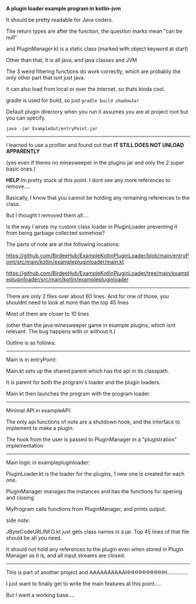 **A plugin loader example program in kotlin-jvm**

It should be pretty readable for Java coders. 

The return types are after the function, the question marks mean "can be null"

and PluginManager.kt is a static class (marked with object keyword at start)

Other than that, it is all java, and java classes and JVM

The 3 weird filtering functions do work correctly, which are probably the only other part that isnt just java.

it can also load from local or over the internet. so thats kinda cool.

gradle is used for build, so just ```gradle build shadowJar```

Default plugin directory when you run it assumes you are at project root but you can specify.

```java -jar ExampleOut/entryPoint.jar```

----------------------------------------------------------------------------------------------

I learned to use a profiler and found out that **IT STILL DOES NOT UNLOAD APPARENTLY** 

(yes even if theres no minesweeper in the plugins jar and only the 2 super basic ones.)

**HELP** Im pretty stuck at this point. I dont see any more references to remove....

Basically, I know that you cannot be holding any remaining references to the class.

But I thought I removed them all....

Is the way I wrote my custom class loader in PluginLoader preventing it from being garbage collected somehow?

The parts of note are at the following locations:

https://github.com/BirdeeHub/ExampleKotlinPluginLoader/blob/main/entryPoint/src/main/kotlin/examplepluginloader/main.kt

https://github.com/BirdeeHub/ExampleKotlinPluginLoader/tree/main/examplepluginloader/src/main/kotlin/examplepluginloader

-------------------------------------------------------------------------------------

There are only 2 files over about 60 lines. And for one of those, you shouldnt need to look at more than the top 45 lines

Most of them are closer to 10 lines

(other than the java minesweeper game in example plugins, which isnt relevant. The bug happens with or without it.) 

Outline is as follows:

------

Main is in entryPoint:

Main.kt sets up the shared parent which has the api in its classpath. 

It is parent for both the program's loader and the plugin loaders. 

Main.kt then launches the program with the program loader.

-------

Minimal API in exampleAPI:

The only api functions of note are a shutdown hook, and the interface to implement to make a plugin. 

The hook from the user is passed to PluginManager in a "plugistration" implementation

--------

Main logic in examplepluginloader:

PluginLoader.kt is the loader for the plugins, 1 new one is created for each one.

PluginManager manages the instances and has the functions for opening and closing

MyProgram calls functions from PluginManager, and prints output.

side note:

JByteCodeURLINFO.kt just gets class names in a jar. Top 45 lines of that file should be all you need.

It should not hold any references to the plugin even when stored in Plugin Manager as it is, and all input streams are closed. 

--------------------------------------------------------------------------------------------------

This is part of another project and AAAAAAAAAAHHHHHHHHHHH..............

I just want to finally get to write the main features at this point..... 

But I want a working base....